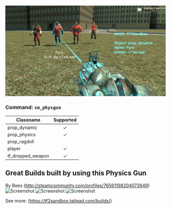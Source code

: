 ![Screenshot](https://github.com/tf2-sandbox-studio/Module-PhysicsGun/raw/master/2019-08-20-min.png)

### Command: `sm_physgun`

| Classname         | Supported     |
| -------------     |:-------------:|
| prop_dynamic      | ✓             |
| prop_physics      | ✓             |
| prop_ragdoll      |               |
| player            | ✓             |
| tf_dropped_weapon | ✓             |

## Great Builds built by using this Physics Gun

By Bees (http://steamcommunity.com/profiles/76561198204073949)
![Screenshot](https://media.discordapp.net/attachments/586790450837585920/656714021252366346/unknown.png)
![Screenshot](https://cdn.discordapp.com/attachments/586790450837585920/641094266730315807/unknown.png)
![Screenshot](https://cdn.discordapp.com/attachments/586790450837585920/630446828600426586/unknown.png)

See more: (https://tf2sandbox.tatlead.com/builds/)
